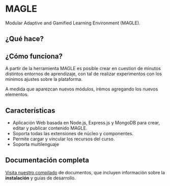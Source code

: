 # MAGLE
Modular Adaptive and Gamified Learning Environment (MAGLE).

## ¿Qué hace?


## ¿Cómo funciona?
A partir de la herramienta MAGLE es posible crear en cuestion de minutos distintos entornos de aprendizaje, con tal de realizar experimentos con los minimos ajustes sobre la plataforma.

A medida que aparezcan nuevos módulos, irémos agregando los nuevos elementos.

## Características
* Aplicación Web basada en Node.js, Express.js y MongoDB para crear, editar y publicar contenido MAGLE.
* Soporta todas las extensiones de núcleo y componentes.
* Permite cargar y vincular los recursos del curso.
* Soporta multilenguaje

## Documentación completa
[Visita nuestro compilado](https://github.com/fdiazb/magle/tree/master/docs) de documentos, que incluyen información sobre la **instalación** y guías de desarrollo.
